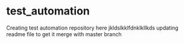 # test_automation
Creating test automation repository here
jkldslkklfdnklkllkds
updating readme file to get it merge with master branch
